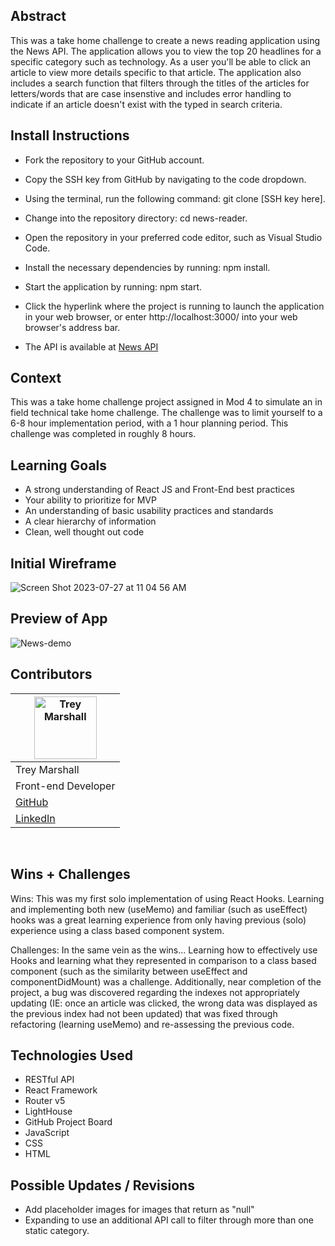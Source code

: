 ## Abstract

This was a take home challenge to create a news reading application using the News API. The application allows you to view the top 20 headlines for a specific category such as technology. As a user you'll be able to click an article to view more details specific to that article. The application also includes a search function that filters through the titles of the articles for letters/words that are case insenstive and includes error handling to indicate if an article doesn't exist with the typed in search criteria.

## Install Instructions

- Fork the repository to your GitHub account.
- Copy the SSH key from GitHub by navigating to the code dropdown.
- Using the terminal, run the following command: git clone [SSH key here].
- Change into the repository directory: cd news-reader.
- Open the repository in your preferred code editor, such as Visual Studio Code.
- Install the necessary dependencies by running: npm install.
- Start the application by running: npm start.
- Click the hyperlink where the project is running to launch the application in your web browser, or enter http://localhost:3000/ into your web browser's address bar.

- The API is available at [News API](https://newsapi.org/)

## Context

This was a take home challenge project assigned in Mod 4 to simulate an in field technical take home challenge. 
The challenge was to limit yourself to a 6-8 hour implementation period, with a 1 hour planning period. 
This challenge was completed in roughly 8 hours.

## Learning Goals

- A strong understanding of React JS and Front-End best practices
- Your ability to prioritize for MVP
- An understanding of basic usability practices and standards
- A clear hierarchy of information
- Clean, well thought out code

## Initial Wireframe

![Screen Shot 2023-07-27 at 11 04 56 AM](https://github.com/tdmburr/news-reader/assets/109426263/0c69537d-1eaf-4137-8def-d3c6f212b309)

## Preview of App

![News-demo](https://github.com/tdmburr/news-reader/assets/109426263/988e9798-bec6-4720-9102-557077879823)

## Contributors

| [<img alt="Trey Marshall" width="100" src="https://user-images.githubusercontent.com/120869196/253777102-92b26459-2e10-497c-91f2-7bb784de7d66.png"/>](https://www.linkedin.com/in/tdmars/) | 
| ------------ |
| Trey Marshall |
| Front-end Developer | 
| [GitHub](https://github.com/tdmburr) | 
| [LinkedIn](https://www.linkedin.com/in/tdmars/) | 

<br>

## Wins + Challenges

Wins: This was my first solo implementation of using React Hooks. Learning and implementing both new (useMemo) and familiar (such as useEffect) hooks was a great learning experience from only having previous (solo) experience using a class based component system.

Challenges: In the same vein as the wins... Learning how to effectively use Hooks and learning what they represented in comparison to a class based component (such as the similarity between useEffect and componentDidMount) was a challenge. 
Additionally, near completion of the project, a bug was discovered regarding the indexes not appropriately updating (IE: once an article was clicked, the wrong data was displayed as the previous index had not been updated) that was fixed through refactoring (learning useMemo) and re-assessing the previous code.

## Technologies Used

- RESTful API
- React Framework
- Router v5
- LightHouse
- GitHub Project Board
- JavaScript
- CSS
- HTML

## Possible Updates / Revisions

- Add placeholder images for images that return as "null"
- Expanding to use an additional API call to filter through more than one static category.



